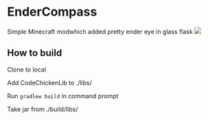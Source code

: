 # EnderCompass
Simple Minecraft modwhich added pretty ender eye in glass flask
![](https://i.gyazo.com/4b6bd887781d02497a946df817746d9d.gif)

## How to build
Clone to local

Add CodeChickenLib to ./libs/

Run `gradlew build` in command prompt

Take jar from ./build/libs/
